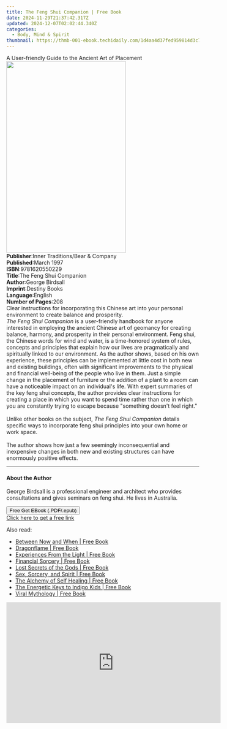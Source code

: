 ```yaml
---
title: The Feng Shui Companion | Free Book
date: 2024-11-29T21:37:42.317Z
updated: 2024-12-07T02:02:44.340Z
categories:
  - Body, Mind & Spirit
thumbnail: https://thmb-001-ebook.techidaily.com/1d4aa4d37fed959814d3c762ea37044292be794dc7019cf9a57eebd615d56ad6.jpg
---
```

<main id="book-container">
  <div class="flex flex-col">
    <div class="book-brief flex-1 py-6 px-4 sm:p-6 md:py-10 md:px-8">
      <!-- brief-->
      <div class="book-brief-main">
        A User-friendly Guide to the Ancient Art of Placement
      </div>
    </div>
    <div
      class="book-meta-info flex-1 grid gap-4 col-start-1 col-end-3 row-start-1 sm:mb-6 sm:grid-cols-4 lg:gap-6 lg:col-start-2 lg:row-end-6 lg:row-span-6 lg:mb-0"
    >
      <div
        class="book-meta-info-left place-content-center mt-4 p-4 text-sm leading-6 col-start-2 col-span-2 dark:text-slate-400"
      >
        <img
          class="w-full h-500 object-cover rounded-lg sm:h-255 sm:col-span-2 lg:col-span-full"
          src="https://img-001-ebook.techidaily.com/da6913b72b1ccaea89787c23f97415eef5450637209a5fad143ba09b312193bd.jpg"
          alt=""
          width="312"
          height="500"
        />
      </div>
      <div
        class="book-meta-info-right mt-2 col-start-1 row-start-2 col-span-3 self-center"
      >
        <!-- meta data  -->
        <div class="flex flex-col px-4 md:px-8">
          <div class="flex-1">
            <strong>Publisher</strong>:<span class="px-2"
              >Inner Traditions/Bear &amp; Company</span
            >
          </div>
          <div class="flex-1">
            <strong>Published</strong>:<span class="px-2">March 1997</span>
          </div>
          <div class="flex-1">
            <strong>ISBN</strong>:<span class="px-2">9781620550229</span>
          </div>
          <div class="flex-1">
            <strong>Title</strong>:<span class="px-2"
              >The Feng Shui Companion</span
            >
          </div>
          <div class="flex-1">
            <strong>Author</strong>:<span class="px-2">George Birdsall</span>
          </div>
          <div class="flex-1">
            <strong>Imprint</strong>:<span class="px-2">Destiny Books</span>
          </div>
          <div class="flex-1">
            <strong>Language</strong>:<span class="px-2">English</span>
          </div>
          <div class="flex-1">
            <strong>Number of Pages</strong>:<span class="px-2">208</span>
          </div>
        </div>
      </div>
    </div>
    <div class="book-description flex-1 py-6 px-4 sm:p-6 md:py-10 md:px-8">
      <div class="book-description-main">
        <div accordion-content="" id="description">
          Clear instructions for incorporating this Chinese art into your
          personal environment to create balance and prosperity. <br /><i
            >The Feng Shui Companion</i
          >
          is a user-friendly handbook for anyone interested in employing the
          ancient Chinese art of geomancy for creating balance, harmony, and
          prosperity in their personal environment. Feng shui, the Chinese words
          for wind and water, is a time-honored system of rules, concepts and
          principles that explain how our lives are pragmatically and
          spiritually linked to our environment. As the author shows, based on
          his own experience, these principles can be implemented at little cost
          in both new and existing buildings, often with significant
          improvements to the physical and financial well-being of the people
          who live in them. Just a simple change in the placement of furniture
          or the addition of a plant to a room can have a noticeable impact on
          an individual's life. With expert summaries of the key feng shui
          concepts, the author provides clear instructions for creating a place
          in which you want to spend time rather than one in which you are
          constantly trying to escape because "something doesn't feel right."
          <br /><br />Unlike other books on the subject,
          <i>The Feng Shui Companion</i> details specific ways to incorporate
          feng shui principles into your own home or work space. <br /><br />The
          author shows how just a few seemingly inconsequential and inexpensive
          changes in both new and existing structures can have enormously
          positive effects.
        </div>
        <div class="accordion-fader"></div>
      </div>
    </div>
    <div class="book-excerpts flex-1 py-6 px-4 sm:p-6 md:py-10 md:px-8">
      <!-- excerpts-->
      <div class="book-excerpts-main">
        <hr />
        <h4 class="placeholder placeholder-heading">
          <span>About the Author</span>
        </h4>
        <p>
          George Birdsall is a professional engineer and architect who provides
          consultations and gives seminars on feng shui. He lives in Australia.
        </p>
      </div>
    </div>
    <div
      class="book-about-author flex-1 py-6 px-4 sm:p-6 md:py-10 md:px-8"
    ></div>
    <div class="book-free-get flex-1 py-6 px-4 sm:p-6 md:py-10 md:px-8">
      <button
        id="btn-free-get"
        class="bg-blue-500 hover:bg-blue-700 text-white font-bold py-2 px-4 rounded"
      >
        Free Get EBook (.PDF/.epub)
      </button>
      <div id="countdown-display" class="px-2 text-lg mt-2"></div>
      <a
        id="free-link"
        class="hidden bg-blue-500 hover:bg-blue-700 text-white font-bold py-2 px-4 rounded"
        href="https://www.ebooks.com/en-us/book/95782771/the-feng-shui-companion/george-birdsall/"
        target="_blank"
        >Click here to get a free link</a
      >
    </div>
    <script>
      let countdownTime = 0;
      let countdownInterval = null;
      document
        .getElementById('btn-free-get')
        .addEventListener('click', startCountdown);
      function startCountdown() {
        countdownTime = new Date().getTime() + 60000 * 3;
        countdownInterval = setInterval(updateCountdown, 1000);
        document.getElementById('btn-free-get').disabled = true;
        document
          .getElementById('btn-free-get')
          .classList.add('bg-gray-500', 'cursor-not-allowed');
      }
      function updateCountdown() {
        let currentTime = new Date().getTime();
        let timeLeft = countdownTime - currentTime;
        let secondsLeft = Math.floor(timeLeft / 1000);
        document.getElementById('countdown-display').innerHTML =
          `Remaining time: ${secondsLeft} seconds.`;
        if (secondsLeft <= 0) {
          clearInterval(countdownInterval);
          document.getElementById('btn-free-get').classList.add('hidden');
          document.getElementById('free-link').classList.remove('hidden');
          document.getElementById('countdown-display').innerHTML = '';
        }
      }
    </script>
  </div>
</main>

<ins class="adsbygoogle"
      style="display:block"
      data-ad-client="ca-pub-7571918770474297"
      data-ad-slot="8358498916"
      data-ad-format="auto"
      data-full-width-responsive="true"></ins>
    

<span class="atpl-alsoreadstyle">Also read:</span>
<div><ul>
<li><a href="https://novels-ebooks.techidaily.com/138621300-9781601633767-between-now-and-when/"><u>Between Now and When | Free Book</u></a></li>
<li><a href="https://novels-ebooks.techidaily.com/138621306-9781601634771-dragonflame/"><u>Dragonflame | Free Book</u></a></li>
<li><a href="https://novels-ebooks.techidaily.com/138621308-9781601634337-experiences-from-the-light/"><u>Experiences From the Light | Free Book</u></a></li>
<li><a href="https://novels-ebooks.techidaily.com/138621315-9781601635976-financial-sorcery/"><u>Financial Sorcery | Free Book</u></a></li>
<li><a href="https://novels-ebooks.techidaily.com/138621311-9781601634450-lost-secrets-of-the-gods/"><u>Lost Secrets of the Gods | Free Book</u></a></li>
<li><a href="https://novels-ebooks.techidaily.com/138621314-9781601634528-sex-sorcery-and-spirit/"><u>Sex, Sorcery, and Spirit | Free Book</u></a></li>
<li><a href="https://novels-ebooks.techidaily.com/138621307-9781601634375-the-alchemy-of-self-healing/"><u>The Alchemy of Self Healing | Free Book</u></a></li>
<li><a href="https://novels-ebooks.techidaily.com/138621316-9781601635099-the-energetic-keys-to-indigo-kids/"><u>The Energetic Keys to Indigo Kids | Free Book</u></a></li>
<li><a href="https://novels-ebooks.techidaily.com/138621310-9781601634962-viral-mythology/"><u>Viral Mythology | Free Book</u></a></li>
</ul></div>

<!-- affiliate ads begin -->
<iframe width="560" height="315" src="https://www.youtube.com/embed/LlYIdWQc-jw?si=ZQ5809CbQGEar0vg" title="YouTube video player" frameborder="0" allow="accelerometer; autoplay; clipboard-write; encrypted-media; gyroscope; picture-in-picture; web-share" referrerpolicy="strict-origin-when-cross-origin" allowfullscreen></iframe>
<!-- affiliate ads end -->

